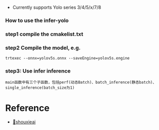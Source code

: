 - Currently supports Yolo series 3/4/5/x/7/8

### How to use the infer-yolo

### step1 compile the cmakelist.txt

### step2 Compile the model, e.g.
`trtexec --onnx=yolov5s.onnx --saveEngine=yolov5s.engine`

### step3: Use infer inference
`main函数中有三个子函数，包括perf(动态Batch)、batch_inference(静态batch)、single_inference(batch_size为1)`

# Reference

- [🌻shouxieai](https://github.com/shouxieai)

